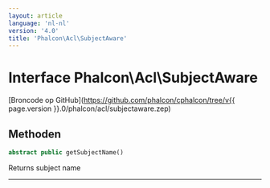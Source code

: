 ```yaml
---
layout: article
language: 'nl-nl'
version: '4.0'
title: 'Phalcon\Acl\SubjectAware'
---
```

# Interface **Phalcon\Acl\SubjectAware**

[Broncode op GitHub](https://github.com/phalcon/cphalcon/tree/v{{ page.version }}.0/phalcon/acl/subjectaware.zep)

## Methoden

```php
abstract public getSubjectName()
```

Returns subject name

* * *